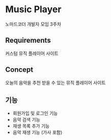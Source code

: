 # Music Player

노마드코더 개발자 모임 3주차   

## Requirements

커스텀 뮤직 플레이어 사이트

## Concept

오늘의 음악을 추천 받을 수 있는 뮤직 플레이어 사이트

## 기능

- 회원가입 및 로그인 기능
- 음악 검색 기능
- 재생 목록 추가 기능
- 음악 재생 기능 (가사 포함)